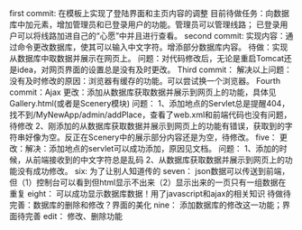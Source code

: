 first commit:
在模板上实现了登陆界面和主页内容的调整
目前待做任务：向数据库中加元素，增加管理员和已登录用户的功能。管理员可以管理线路；
已登录用户可以将线路加进自己的“心愿”中并且进行查看。
second commit:
实现内容：通过命令更改数据库，使其可以输入中文字符。增添部分数据库内容。
待做：实现从数据库中取数据并展示在网页上。
问题：对代码修改后，无论是重启Tomcat还是idea，对网页界面的设置总是没有及时更改。
Third commit：
解决以上问题：没有及时修改的原因：浏览器有缓存的功能。可以尝试换一个浏览器。
Fourth commit：Ajax
更改：添加从数据库获取数据并展示到网页上的功能，具体见Gallery.html(或者是Scenery模块)
问题：
1、添加地点的Servlet总是提醒404，找不到/MyNewApp/admin/addPlace，查看了web.xml和前端代码也没有问题，待修改
2、刚添加的从数据库获取数据并展示到网页上的功能有错误，获取到的字符串好像为空。反正在Scenery中的展示部分内容还是为空，待修改。
five：
更改：解决：添加地点的servlet可以成功添加，原因见文档。
问题：
1、添加的时候，从前端接收到的中文字符总是乱码
2、从数据库获取数据并展示到网页上的功能没有成功修改。
six:
为了让别人知道传的
seven：
json数据可以传送到前端，但（1）控制台可以看到但html显示不出来（2）显示出来的一页只有一组数据在重复
eight：
可以成功显示数据库数据！用了javascript和ajax的相关知识
待做待完善：数据库的删除和修改？界面的美化
nine：
添加数据库的修改这一功能；界面待完善
edit：
修改、删除功能

